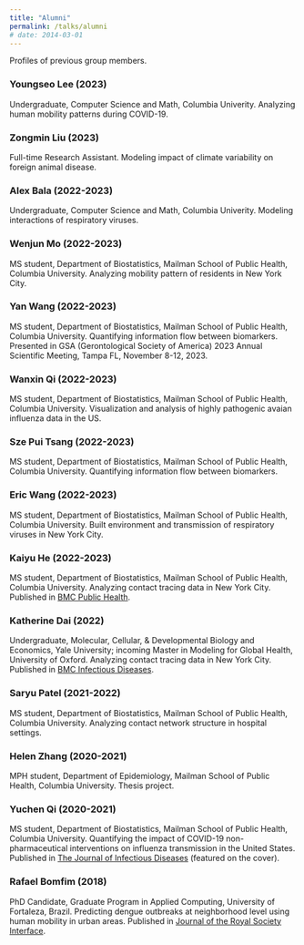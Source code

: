 ```yaml
---
title: "Alumni"
permalink: /talks/alumni
# date: 2014-03-01
---
```


Profiles of previous group members.

### Youngseo Lee (2023)

Undergraduate, Computer Science and Math, Columbia Univerity. Analyzing human mobility patterns during COVID-19.

### Zongmin Liu (2023)

Full-time Research Assistant. Modeling impact of climate variability on foreign animal disease.

### Alex Bala (2022-2023)

Undergraduate, Computer Science and Math, Columbia Univerity. Modeling interactions of respiratory viruses.

### Wenjun Mo (2022-2023)

MS student, Department of Biostatistics, Mailman School of Public Health, Columbia University. Analyzing mobility pattern of residents in New York City.

### Yan Wang (2022-2023)

MS student, Department of Biostatistics, Mailman School of Public Health, Columbia University. Quantifying information flow between biomarkers. Presented in GSA (Gerontological Society of America) 2023 Annual Scientific Meeting, Tampa FL, November 8-12, 2023.

### Wanxin Qi (2022-2023)

MS student, Department of Biostatistics, Mailman School of Public Health, Columbia University. Visualization and analysis of highly pathogenic avaian influenza data in the US.

### Sze Pui Tsang (2022-2023)

MS student, Department of Biostatistics, Mailman School of Public Health, Columbia University. Quantifying information flow between biomarkers.

### Eric Wang (2022-2023)

MS student, Department of Biostatistics, Mailman School of Public Health, Columbia University. Built environment and transmission of respiratory viruses in New York City.

### Kaiyu He (2022-2023)

MS student, Department of Biostatistics, Mailman School of Public Health, Columbia University. Analyzing contact tracing data in New York City. Published in [BMC Public Health](https://link.springer.com/article/10.1186/s12889-024-17920-4).

### Katherine Dai (2022)

Undergraduate, Molecular, Cellular, & Developmental Biology and Economics, Yale University; incoming Master in Modeling for Global Health, University of Oxford. Analyzing contact tracing data in New York City. Published in [BMC Infectious Diseases](https://bmcinfectdis.biomedcentral.com/articles/10.1186/s12879-023-08735-6).

### Saryu Patel (2021-2022)

MS student, Department of Biostatistics, Mailman School of Public Health, Columbia University. Analyzing contact network structure in hospital settings.

### Helen Zhang (2020-2021)

MPH student, Department of Epidemiology, Mailman School of Public Health, Columbia University. Thesis project.

### Yuchen Qi (2020-2021)

MS student, Department of Biostatistics, Mailman School of Public Health, Columbia University. Quantifying the impact of COVID-19 non-pharmaceutical interventions on influenza transmission in the United States. Published in [The Journal of Infectious Diseases](https://academic.oup.com/jid/article/224/9/1500/6374002) (featured on the cover).

### Rafael Bomfim (2018)

PhD Candidate, Graduate Program in Applied Computing, University of Fortaleza, Brazil. Predicting dengue outbreaks at neighborhood level using human mobility in urban areas. Published in [Journal of the Royal Society Interface](https://royalsocietypublishing.org/doi/full/10.1098/rsif.2020.0691).